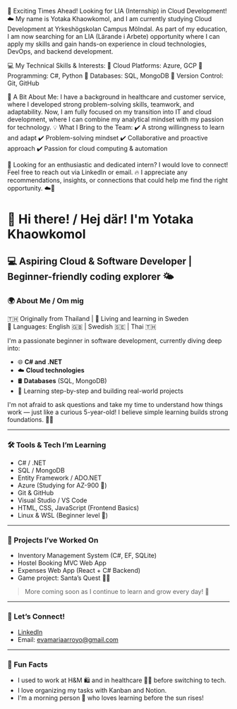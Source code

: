 🚀 Exciting Times Ahead! Looking for LIA (Internship) in Cloud Development! ☁️
My name is Yotaka Khaowkomol, and I am currently studying Cloud Development at Yrkeshögskolan Campus Mölndal. As part of my education, I am now searching for an LIA (Lärande i Arbete) opportunity where I can apply my skills and gain hands-on experience in cloud technologies, DevOps, and backend development.

💻 My Technical Skills & Interests:
 🔹 Cloud Platforms: Azure, GCP
 🔹 Programming: C#, Python
 🔹 Databases: SQL, MongoDB
 🔹 Version Control: Git, GitHub
 
🌟 A Bit About Me:
 I have a background in healthcare and customer service, where I developed strong problem-solving skills, teamwork, and adaptability. Now, I am fully focused on my transition into IT and cloud development, where I can combine my analytical mindset with my passion for technology.
💡 What I Bring to the Team:
 ✔️ A strong willingness to learn and adapt
 ✔️ Problem-solving mindset
 ✔️ Collaborative and proactive approach
 ✔️ Passion for cloud computing & automation

📩 Looking for an enthusiastic and dedicated intern? I would love to connect! Feel free to reach out via LinkedIn or email.
🔥 I appreciate any recommendations, insights, or connections that could help me find the right opportunity. ☁️🚀
# 👋 Hi there! / Hej där! I'm Yotaka Khaowkomol

## 💻 Aspiring Cloud & Software Developer | Beginner-friendly coding explorer 🌤️

### 🌍 About Me / Om mig

🇹🇭 Originally from Thailand | 📍 Living and learning in Sweden  
💬 Languages: English 🇬🇧 | Swedish 🇸🇪 | Thai 🇹🇭

I'm a passionate beginner in software development, currently diving deep into:
- 🌐 **C# and .NET**
- ☁️ **Cloud technologies**
- 🛢️ **Databases** (SQL, MongoDB)
- 🧠 Learning step-by-step and building real-world projects

I'm not afraid to ask questions and take my time to understand how things work — just like a curious 5-year-old! I believe simple learning builds strong foundations. 👶💡

---

### 🛠️ Tools & Tech I’m Learning

- C# / .NET
- SQL / MongoDB
- Entity Framework / ADO.NET
- Azure (Studying for AZ-900 💪)
- Git & GitHub
- Visual Studio / VS Code
- HTML, CSS, JavaScript (Frontend Basics)
- Linux & WSL (Beginner level 🐧)

---

### 📘 Projects I’ve Worked On

- Inventory Management System (C#, EF, SQLite)
- Hostel Booking MVC Web App
- Expenses Web App (React + C# Backend)
- Game project: Santa’s Quest 🎅🧝

> More coming soon as I continue to learn and grow every day! 🌱

---

### 🤝 Let’s Connect!

- [LinkedIn](www.linkedin.com/in/yotaka-khaowgomol-39b757115) 
- Email: evamariaarroyo@gmail.com

---

### 🎉 Fun Facts

- I used to work at H&M 🛍️ and in healthcare 👩‍⚕️ before switching to tech.
- I love organizing my tasks with Kanban and Notion.
- I'm a morning person 🌅 who loves learning before the sun rises!

<!---
Bombalaka/Bombalaka is a ✨ special ✨ repository because its `README.md` (this file) appears on your GitHub profile.
You can click the Preview link to take a look at your changes.
--->
